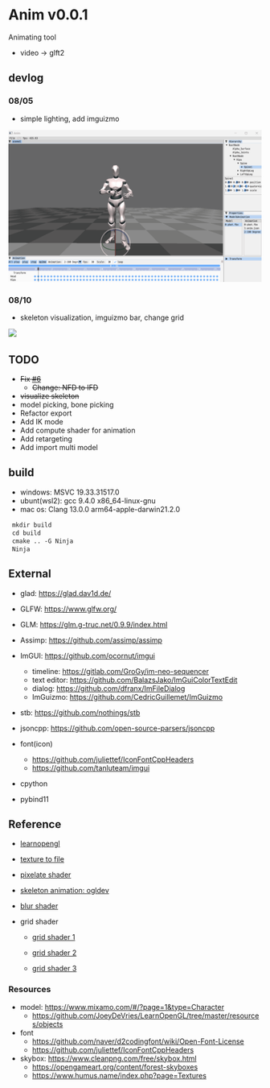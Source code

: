 # **Anim v0.0.1**

Animating tool

-   video -> glft2

## **devlog**

### **08/05**

-   simple lighting, add imguizmo

![](/screenshot/2022-0805.gif)

### **08/10**

-   skeleton visualization, imguizmo bar, change grid

![](/screenshot/2022-08-10.gif)

## **TODO**

-   ~~Fix [#6](https://github.com/Nor-s/Pixel3D/issues/6)~~
    -   ~~Change: NFD to IFD~~
-   ~~visualize skeleton~~
-   model picking, bone picking
-   Refactor export
-   Add IK mode
-   Add compute shader for animation
-   Add retargeting
-   Add import multi model

## **build**

-   windows: MSVC 19.33.31517.0
-   ubunt(wsl2): gcc 9.4.0 x86_64-linux-gnu
-   mac os: Clang 13.0.0 arm64-apple-darwin21.2.0

```
 mkdir build
 cd build
 cmake .. -G Ninja
 Ninja
```

## **External**

-   glad: https://glad.dav1d.de/

-   GLFW: https://www.glfw.org/

-   GLM: https://glm.g-truc.net/0.9.9/index.html

-   Assimp: https://github.com/assimp/assimp

-   ImGUI: https://github.com/ocornut/imgui

    -   timeline: https://gitlab.com/GroGy/im-neo-sequencer
    -   text editor: https://github.com/BalazsJako/ImGuiColorTextEdit
    -   dialog: https://github.com/dfranx/ImFileDialog
    -   ImGuizmo: https://github.com/CedricGuillemet/ImGuizmo

-   stb: https://github.com/nothings/stb

-   jsoncpp: https://github.com/open-source-parsers/jsoncpp

-   font(icon)

    -   https://github.com/juliettef/IconFontCppHeaders
    -   https://github.com/tanluteam/imgui

-   cpython

-   pybind11

## **Reference**

-   [learnopengl](https://learnopengl.com/)

-   [texture to file](https://stackoverflow.com/questions/11863416/read-texture-bytes-with-glreadpixels)

-   [pixelate shader](https://github.com/genekogan/Processing-Shader-Examples/blob/master/TextureShaders/data/pixelate.glsl)

-   [skeleton animation: ogldev](https://ogldev.org/www/tutorial38/tutorial38.html)

-   [blur shader](https://www.shadertoy.com/view/Xltfzj)

-   grid shader

    -   [grid shader 1](http://asliceofrendering.com/scene%20helper/2020/01/05/InfiniteGrid/)

    -   [grid shader 2](https://github.com/martin-pr/possumwood/wiki/Infinite-ground-plane-using-GLSL-shaders)

    -   [grid shader 3](https://github.com/blender/blender/blob/594f47ecd2d5367ca936cf6fc6ec8168c2b360d0/source/blender/draw/engines/overlay/shaders/grid_frag.glsl)

### **Resources**

-   model: https://www.mixamo.com/#/?page=1&type=Character
    -   https://github.com/JoeyDeVries/LearnOpenGL/tree/master/resources/objects
-   font
    -   https://github.com/naver/d2codingfont/wiki/Open-Font-License
    -   https://github.com/juliettef/IconFontCppHeaders
-   skybox: https://www.cleanpng.com/free/skybox.html
    -   https://opengameart.org/content/forest-skyboxes
    -   https://www.humus.name/index.php?page=Textures
